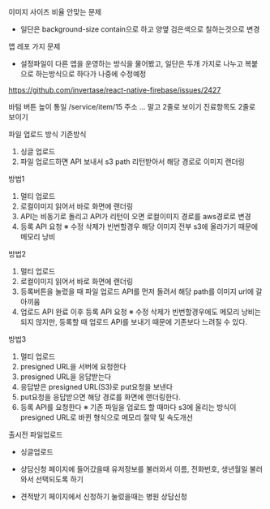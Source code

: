 이미지 사이즈 비율 안맞는 문제
- 일단은 background-size contain으로 하고 양옆 검은색으로 칠하는것으로 변경

앱 레포 가지 문제
- 설정파일이 다른 앱을 운영하는 방식을 물어봤고, 일단은 두개 가지로 나누고 복붙으로 하는방식으로 하다가 나중에 수정예정

https://github.com/invertase/react-native-firebase/issues/2427

바텀 버튼 높이 통일 /service/item/15
주소 ... 말고 2줄로 보이기
진료항목도 2줄로 보이기



파일 업로드 방식
기존방식
1. 싱글 업로드
2. 파일 업로드하면 API 보내서 s3 path 리턴받아서 해당 경로로 이미지 랜더링

방법1
1. 멀티 업로드
2. 로컬이미지 읽어서 바로 화면에 랜더링
3. API는 비동기로 돌리고 API가 리턴이 오면 로컬이미지 경로를 aws경로로 변경
4. 등록 API 요청
※ 수정 삭제가 빈번할경우 해당 이미지 전부 s3에 올라가기 때문에 메모리 낭비

방법2
1. 멀티 업로드
2. 로컬이미지 읽어서 바로 화면에 랜더링
3. 등록버튼을 눌렀을 때 파일 업로드 API를 먼저 돌려서 해당 path를 이미지 url에 갈아끼움
4. 업로드 API 완료 이후 등록 API 요청
※ 수정 삭제가 빈번할경우에도 메모리 낭비는 되지 않지만, 등록할 때 업로드 API를 보내기 때문에 기존보다 느려질 수 있다.

방법3
1. 멀티 업로드
2. presigned URL을 서버에 요청한다
2. presigned URL을 응답받는다
3. 응답받은 presigned URL(S3)로 put요청을 보낸다
4. put요청을 응답받으면 해당 경로를 화면에 랜더링한다.
5. 등록 API를 요청한다
※ 기존 파일을 업로드 할 때마다 s3에 올리는 방식이 presigned URL로 바뀐 형식으로 메모리 절약 및 속도개선


출시전 파일업로드
- 싱글업로드







- 상담신청 페이지에 들어갔을때 유저정보를 불러와서 이름, 전화번호, 생년월일 불러와서 선택되도록 하기
- 견적받기 페이지에서 신청하기 눌렀을때는 병원 상담신청